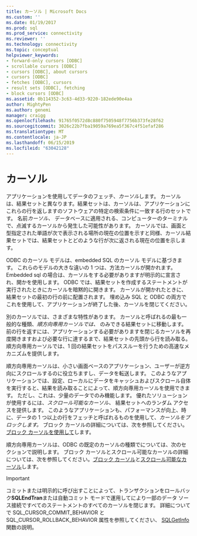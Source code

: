 ```yaml
---
title: カーソル | Microsoft Docs
ms.custom: ''
ms.date: 01/19/2017
ms.prod: sql
ms.prod_service: connectivity
ms.reviewer: ''
ms.technology: connectivity
ms.topic: conceptual
helpviewer_keywords:
- forward-only cursors [ODBC]
- scrollable cursors [ODBC]
- cursors [ODBC], about cursors
- cursors [ODBC]
- fetches [ODBC], cursors
- result sets [ODBC], fetching
- block cursors [ODBC]
ms.assetid: 0b114352-3c63-4d33-9220-182ede90e4aa
author: MightyPen
ms.author: genemi
manager: craigg
ms.openlocfilehash: 91765f0572d8c880f7505948f7756b373fe28f62
ms.sourcegitcommit: 3026c22b7fba19059a769ea5f367c4f51efaf286
ms.translationtype: MT
ms.contentlocale: ja-JP
ms.lasthandoff: 06/15/2019
ms.locfileid: "63042128"
---
```

# <a name="cursors"></a>カーソル
アプリケーションを使用してデータのフェッチ、*カーソル*します。 カーソルは、結果セットと異なります。結果セットは、カーソルは、アプリケーションにこれらの行を返しますのソフトウェアの特定の検索条件に一致する行のセットです。 名前*カーソル、* データベースに適用される、コンピューターのターミナルで、点滅するカーソルから発生した可能性があります。 カーソルでは、画面と型指定された単語が次で表示される場所の現在の位置を示すと同様、カーソル結果セットでは、結果セットとどのような行が次に返される現在の位置を示します。  
  
 ODBC のカーソル モデルは、embedded SQL のカーソル モデルに基づきます。 これらのモデルの大きな違いの 1 つは、方法カーソルが開かれます。 Embedded sql の場合は、カーソルをする必要がありますが明示的に宣言され、開かを使用します。 ODBC では、結果セットを作成するステートメントが実行されたときにカーソルを暗黙的に開きます。 カーソルが開かれたときに、結果セットの最初の行の前に配置されます。 埋め込み SQL と ODBC の両方でこれを使用して、アプリケーションが終了した後、カーソルを閉じてください。  
  
 別のカーソルでは、さまざまな特性があります。 カーソルと呼ばれるの最も一般的な種類、*順方向専用カーソルでは、* のみできる結果セットに移動します。 前の行を返すには、アプリケーションする必要がありますを閉じるカーソルを再度開きますおよび必要な行に達するまで、結果セットの先頭から行を読み取る。 順方向専用カーソルでは、1 回の結果セットをパススルーを行うための高速なメカニズムを提供します。  
  
 順方向専用カーソルは、小さい画面ベースのアプリケーション、ユーザーが逆方向にスクロールするのに役立ちますし、データを転送します。 このようなアプリケーションでは、設定、ローカルにデータをキャッシュおよびスクロール自体を実行すると、結果を読み取ることによって、順方向専用カーソルを使用できます。 ただし、これは、少量のデータでのみ機能します。 優れたソリューションが使用するには、*スクロール可能なカーソル、* 結果セットへのランダム アクセスを提供します。 このようなアプリケーションも、パフォーマンスが向上、時に、データの 1 つ以上の行をフェッチと呼ばれるものを使用して、*カーソルをブロックします。* ブロック カーソルの詳細については、次を参照してください。[ブロック カーソルを使用して](../../../odbc/reference/develop-app/using-block-cursors.md)します。  
  
 順方向専用カーソルは、ODBC の既定のカーソルの種類でについては、次のセクションで説明します。 ブロック カーソルとスクロール可能なカーソルの詳細については、次を参照してください。[ブロック カーソル](../../../odbc/reference/develop-app/block-cursors.md)と[スクロール可能なカーソル](../../../odbc/reference/develop-app/scrollable-cursors.md)します。  
  
> [!IMPORTANT]  
>  コミットまたは明示的に呼び出すことによって、トランザクションをロールバック**SQLEndTran**または自動コミット モードで運用してにより一部のデータ ソース接続ですべてのステートメントのすべてのカーソルを閉じます。 詳細についてで SQL_CURSOR_COMMIT_BEHAVIOR と SQL_CURSOR_ROLLBACK_BEHAVIOR 属性を参照してください、 [SQLGetInfo](../../../odbc/reference/syntax/sqlgetinfo-function.md)関数の説明。

